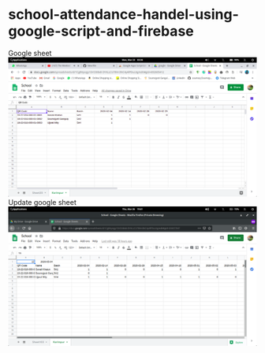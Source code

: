 # school-attendance-handel-using-google-script-and-firebase

Google sheet
![Image](google_sheet.png)
Update google sheet
![Image](update_google_sheet.png)
